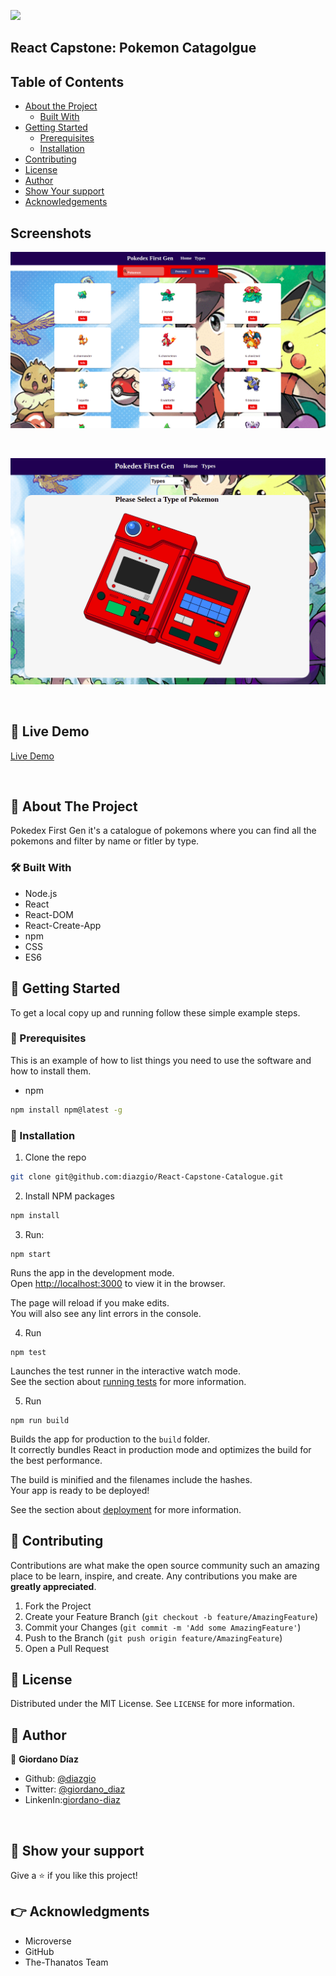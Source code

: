 ![](https://img.shields.io/badge/Microverse-blueviolet)

## React Capstone: Pokemon Catagolgue

## Table of Contents

* [About the Project](#about-the-project)
    * [Built With](#built-with)
* [Getting Started](#getting-started)
    * [Prerequisites](#prerequisites)
    * [Installation](#installation)
* [Contributing](#contributing)
* [License](#license)
* [Author](#author)
* [Show Your support](#show-your-support)
* [Acknowledgements](#acknowledgements)

## Screenshots

![](./src/assets/home.png)

<br>

![](./src/assets/types.png)

<br>

## 🔴 Live Demo

[Live Demo](https://murmuring-springs-83525.herokuapp.com/)

<br>

<!-- ABOUT THE PROJECT -->
## :scroll: About The Project

Pokedex First Gen it's a catalogue of pokemons where you can find all the pokemons and filter by name or fitler by type. 

### 🛠 Built With

* Node.js
* React
* React-DOM
* React-Create-App
* npm
* CSS
* ES6




<!-- GETTING STARTED -->
## 🔧 Getting Started

To get a local copy up and running follow these simple example steps.

### 📝 Prerequisites

This is an example of how to list things you need to use the software and how to install them.
* npm
```sh
npm install npm@latest -g
```

### 📝 Installation

1. Clone the repo
```sh
git clone git@github.com:diazgio/React-Capstone-Catalogue.git
```
2. Install NPM packages
```sh
npm install
```

3. Run:
```
npm start
```

Runs the app in the development mode.\
Open [http://localhost:3000](http://localhost:3000) to view it in the browser.

The page will reload if you make edits.\
You will also see any lint errors in the console.

4. Run 
```
npm test
```

Launches the test runner in the interactive watch mode.\
See the section about [running tests](https://facebook.github.io/create-react-app/docs/running-tests) for more information.

5. Run 
```
npm run build
```

Builds the app for production to the `build` folder.\
It correctly bundles React in production mode and optimizes the build for the best performance.

The build is minified and the filenames include the hashes.\
Your app is ready to be deployed!

See the section about [deployment](https://facebook.github.io/create-react-app/docs/deployment) for more information.



<!-- CONTRIBUTING -->
## 🤝 Contributing

Contributions are what make the open source community such an amazing place to be learn, inspire, and create. Any contributions you make are **greatly appreciated**.

1. Fork the Project
2. Create your Feature Branch (`git checkout -b feature/AmazingFeature`)
3. Commit your Changes (`git commit -m 'Add some AmazingFeature'`)
4. Push to the Branch (`git push origin feature/AmazingFeature`)
5. Open a Pull Request



<!-- LICENSE -->
## 📝 License

Distributed under the MIT License. See `LICENSE` for more information.



<!-- CONTACT -->
## 👤 Author

👤 **Giordano Díaz**

- Github: [@diazgio](https://github.com/diazgio)
- Twitter: [@giordano_diaz](https://twitter.com/giordano_diaz)
- LinkenIn:[giordano-diaz](www.linkedin.com/in/Giordano-Diaz)

<br>

## :pray: Show your support

Give a ⭐️ if you like this project!


<!-- ACKNOWLEDGEMENTS -->

## :point_right: Acknowledgments

- Microverse
- GitHub
- The-Thanatos Team